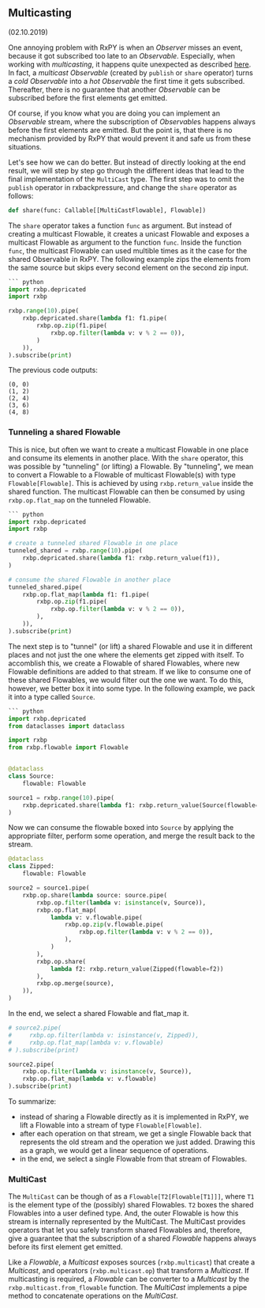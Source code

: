 Multicasting
------------
(02.10.2019)



One annoying problem with RxPY is when an *Observer* misses an event,
because it got subscribed too late to an *Observable*. Especially,
when working with *multicasting*, it happens quite unexpected as
described [here](https://github.com/ReactiveX/RxPY/issues/309).
In fact, a *multicast Observable* (created by `publish` or `share` 
operator) turns a *cold Observable* into a 
*hot Observable* the first time it gets subscribed. Thereafter, 
there is no guarantee that another *Observable* can be subscribed
before the first elements get emitted. 

Of course, if you know what you are doing you can implement an
*Observable* stream, where the subscription of *Observable*s happens
always before the first elements are emitted. But the point is, that
there is no mechanism provided by RxPY that would prevent it and safe
us from these situations.

Let's see how we can do better. But instead of directly looking at the
end result, we will step by step go through the different ideas that lead
to the final implementation of the `MultiCast` type. The first step
was to omit the `publish` operator in rxbackpressure, and change 
the `share` operator as follows:

``` python
def share(func: Callable[[MultiCastFlowable], Flowable])
```

The `share` operator takes a function `func` as argument. But instead
of creating a multicast Flowable, it creates a unicast Flowable and
exposes a multicast Flowable as argument to the function `func`. Inside
the function `func`, the multicast Flowable can used multible
times as it the case for the shared Observable in RxPY. The following
example zips the elements from the same source but skips every second
element on the second zip input.
 
``` python
``` python
import rxbp.depricated
import rxbp

rxbp.range(10).pipe(
    rxbp.depricated.share(lambda f1: f1.pipe(
        rxbp.op.zip(f1.pipe(
            rxbp.op.filter(lambda v: v % 2 == 0)),
        )
    )),
).subscribe(print)
```
The previous code outputs:

```
(0, 0)
(1, 2)
(2, 4)
(3, 6)
(4, 8)
```

### Tunneling a shared Flowable

This is nice, but often we want to create a multicast Flowable in one
place and consume its elements in another place. With the `share` 
operator, this was possible by "tunneling" (or lifting) a Flowable. 
By "tunneling", we mean to convert a Flowable to a Flowable of
multicast Flowable(s) with type `Flowable[Flowable]`. This is 
achieved by using `rxbp.return_value` inside the shared function.
The multicast Flowable can then be consumed by using `rxbp.op.flat_map`
on the tunneled Flowable.
 
``` python
``` python
import rxbp.depricated
import rxbp

# create a tunneled shared Flowable in one place
tunneled_shared = rxbp.range(10).pipe(
    rxbp.depricated.share(lambda f1: rxbp.return_value(f1)),
)

# consume the shared Flowable in another place
tunneled_shared.pipe(
    rxbp.op.flat_map(lambda f1: f1.pipe(
        rxbp.op.zip(f1.pipe(
            rxbp.op.filter(lambda v: v % 2 == 0)),
        ),
    )),
).subscribe(print)
```

The next step is to "tunnel" (or lift) a shared Flowable and use it
in different places and not just the one where the elements get zipped
with itself. To accomblish this, we create a Flowable of shared 
Flowables, where new Flowable definitions are added to that stream.
If we like to consume one of these shared Flowables, we would filter
out the one we want. To do this, however, we better box it into some
type. In the following example, we pack it into a type called `Source`.

``` python
``` python
import rxbp.depricated
from dataclasses import dataclass

import rxbp
from rxbp.flowable import Flowable


@dataclass
class Source:
    flowable: Flowable

source1 = rxbp.range(10).pipe(
    rxbp.depricated.share(lambda f1: rxbp.return_value(Source(flowable=f1))),
)
```

Now we can consume the flowable boxed into `Source` by applying the
appropriate filter, perform some operation, and merge the result
back to the stream.

``` python
@dataclass
class Zipped:
    flowable: Flowable

source2 = source1.pipe(
    rxbp.op.share(lambda source: source.pipe(
        rxbp.op.filter(lambda v: isinstance(v, Source)),
        rxbp.op.flat_map(
            lambda v: v.flowable.pipe(
                rxbp.op.zip(v.flowable.pipe(
                    rxbp.op.filter(lambda v: v % 2 == 0)),
                ),
            )
        ),
        rxbp.op.share(
            lambda f2: rxbp.return_value(Zipped(flowable=f2))
        ),
        rxbp.op.merge(source),
    )),
)
```

In the end, we select a shared Flowable and flat_map it.

``` python
# source2.pipe(
#     rxbp.op.filter(lambda v: isinstance(v, Zipped)),
#     rxbp.op.flat_map(lambda v: v.flowable)
# ).subscribe(print)

source2.pipe(
    rxbp.op.filter(lambda v: isinstance(v, Source)),
    rxbp.op.flat_map(lambda v: v.flowable)
).subscribe(print)
```

To summarize:

* instead of sharing a Flowable directly as it is 
implemented in RxPY, we lift a Flowable into a stream of type
 `Flowable[Flowable]`.
* after each operation on that stream, we get a single Flowable back
that represents the old stream and the operation we just added. Drawing
this as a graph, we would get a linear sequence of operations.
* in the end, we select a single Flowable from that stream of Flowables.

### MultiCast

The `MultiCast` can be though of as a `Flowable[T2[Flowable[T1]]]`,
where `T1` is the element type of the (possibly) shared
Flowables. `T2` boxes the shared Flowables into a user defined type.
And, the outer Flowable is how this stream is internally represented
by the MultiCast. The MultiCast provides operators that let you
safely transform shared Flowables and, therefore, give a guarantee
that the subscription of a shared *Flowable* happens always before 
its first element get emitted.

Like a *Flowable*, a *Multicast* exposes sources (`rxbp.multicast`) 
that create a *Multicast*, and operators (`rxbp.multicast.op`) that 
transform a *Multicast*. If multicasting is required,
a *Flowable* can be converter to a *Multicast* by the 
`rxbp.multicast.from_flowable` function. The *MultiCast* implements
a pipe method to concatenate operations on the *MultiCast*. 